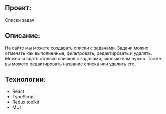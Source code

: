 ## Проект:
Списки задач

## Описание:
На сайте мы можете создавать списки с задачами. Задачи можно отмечать как выполненные, фильтровать, редактировать и удалять. Можно создать столько списков с задачами, сколько вам нужно. Также вы можете редактировать название списка или удалить его.

## Технологии:
- React
- TypeScript
- Redux toolkit
- MUI
